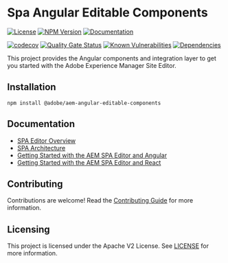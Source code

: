 # Spa Angular Editable Components

[![License](https://img.shields.io/badge/license-Apache%202-blue)](https://github.com/adobe/aem-angular-editable-components/blob/master/LICENSE)
[![NPM Version](https://img.shields.io/npm/v/@adobe/aem-angular-editable-components.svg)](https://www.npmjs.com/package/@adobe/aem-angular-editable-components)
[![Documentation](https://img.shields.io/badge/docs-api-blue)](https://opensource.adobe.com/aem-angular-editable-components/)

[![codecov](https://codecov.io/gh/adobe/aem-angular-editable-components/branch/master/graph/badge.svg)](https://codecov.io/gh/adobe/aem-angular-editable-components)
[![Quality Gate Status](https://sonarcloud.io/api/project_badges/measure?project=adobe_aem-angular-editable-components&metric=alert_status)](https://sonarcloud.io/dashboard?id=adobe_aem-angular-editable-components)
[![Known Vulnerabilities](https://snyk.io/test/github/adobe/aem-angular-editable-components/badge.svg)](https://snyk.io/test/github/adobe/aem-angular-editable-components)
[![Dependencies](https://badges.renovateapi.com/github/adobe/aem-angular-editable-components)](https://app.renovatebot.com/dashboard#github/adobe/aem-angular-editable-components)

This project provides the Angular components and integration layer to get you started with the Adobe Experience Manager Site Editor.

## Installation
```
npm install @adobe/aem-angular-editable-components
```
## Documentation

* [SPA Editor Overview](https://www.adobe.com/go/aem6_5_docs_spa_en)
* [SPA Architecture](https://docs.adobe.com/content/help/en/experience-manager-65/developing/headless/spas/spa-architecture.html)
* [Getting Started with the AEM SPA Editor and Angular](https://docs.adobe.com/content/help/en/experience-manager-learn/spa-angular-tutorial/overview.html)
* [Getting Started with the AEM SPA Editor and React](https://docs.adobe.com/content/help/en/experience-manager-learn/spa-react-tutorial/overview.html)

## Contributing

Contributions are welcome! Read the [Contributing Guide](CONTRIBUTING.md) for more information.

## Licensing

This project is licensed under the Apache V2 License. See [LICENSE](LICENSE) for more information.
